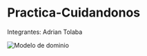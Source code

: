 # Practica-Cuidandonos

Integrantes: Adrian Tolaba 


![Modelo de dominio](https://github.com/Nairdt/Practica-Cuidandonos/assets/19188760/da213908-5da3-4c8b-9e63-193e5c42e56b)
